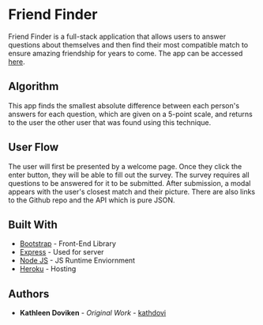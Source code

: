 # Friend Finder

Friend Finder is a full-stack application that allows users to answer questions about themselves and then find their most compatible match to ensure amazing friendship for years to come. The app can be accessed [here](https://mysterious-anchorage-25274.herokuapp.com/).

## Algorithm

This app finds the smallest absolute difference between each person's answers for each question, which are given on a 5-point scale, and returns to the user the other user that was found using this technique. 

## User Flow

The user will first be presented by a welcome page. Once they click the enter button, they will be able to fill out the survey. The survey requires all questions to be answered for it to be submitted. After submission, a modal appears with the user's closest match and their picture. There are also links to the Github repo and the API which is pure JSON.

## Built With

* [Bootstrap](http://getbootstrap.com/) - Front-End Library
* [Express](https://expressjs.com/) - Used for server
* [Node JS](https://nodejs.org/en/) - JS Runtime Enviornment
* [Heroku](https://www.heroku.com/) - Hosting

## Authors

* **Kathleen Doviken** - *Original Work* - [kathdovi](https://github.com/kathdovi)





